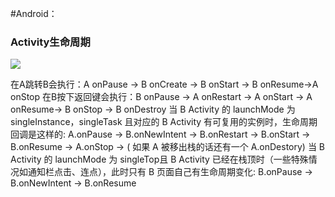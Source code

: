 #Android：

### Activity生命周期
![](\Notes\android\imgs\687474703a2f2f696d672e626c6f672e6373646e2e6e65742f3230313330383238313431393032383132.png)


在A跳转B会执行：A onPause ->  B onCreate -> B onStart -> B onResume->A onStop
在B按下返回键会执行：B onPause -> A onRestart -> A onStart -> A onResume-> B onStop -> B onDestroy
当 B Activity 的 launchMode 为 singleInstance，singleTask 且对应的 B Activity 有可复用的实例时，生命周期回调是这样的:
A.onPause -> B.onNewIntent -> B.onRestart -> B.onStart -> B.onResume -> A.onStop -> ( 如果 A 被移出栈的话还有一个 A.onDestory)
当 B Activity 的 launchMode 为 singleTop且 B Activity 已经在栈顶时（一些特殊情况如通知栏点击、连点），此时只有 B 页面自己有生命周期变化:
B.onPause -> B.onNewIntent -> B.onResume




